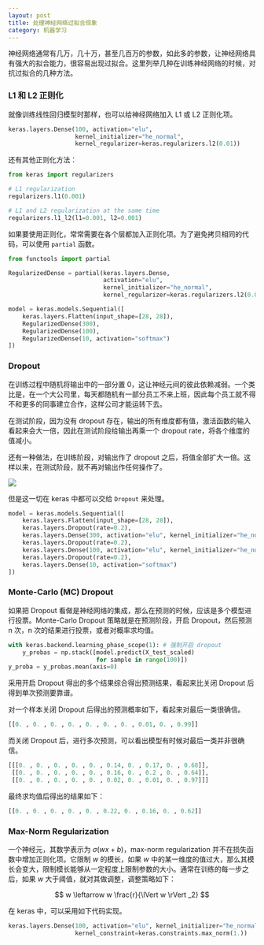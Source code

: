 ```yaml
---
layout: post
title: 处理神经网络过拟合现象
category: 机器学习
---
```




神经网络通常有几万，几十万，甚至几百万的参数，如此多的参数，让神经网络具有强大的拟合能力，很容易出现过拟合。这里列举几种在训练神经网络的时候，对抗过拟合的几种方法。


### L1 和 L2 正则化

就像训练线性回归模型时那样，也可以给神经网络加入 L1 或 L2 正则化项。

```python
keras.layers.Dense(100, activation="elu",
                   kernel_initializer="he_normal",
                   kernel_regularizer=keras.regularizers.l2(0.01))
```

还有其他正则化方法：

```python
from keras import regularizers

# L1 regularization
regularizers.l1(0.001)

# L1 and L2 regularization at the same time
regularizers.l1_l2(l1=0.001, l2=0.001)
```

如果要使用正则化，常常需要在各个层都加入正则化项。为了避免拷贝相同的代码，可以使用 `partial` 函数。

```python
from functools import partial

RegularizedDense = partial(keras.layers.Dense,
                           activation="elu",
                           kernel_initializer="he_normal",
                           kernel_regularizer=keras.regularizers.l2(0.01))

model = keras.models.Sequential([
    keras.layers.Flatten(input_shape=[28, 28]),
    RegularizedDense(300),
    RegularizedDense(100),
    RegularizedDense(10, activation="softmax")
])
```

### Dropout


在训练过程中随机将输出中的一部分置 0，这让神经元间的彼此依赖减弱。一个类比是，在一个大公司里，每天都随机有一部分员工不来上班，因此每个员工就不得不和更多的同事建立合作，这样公司才能运转下去。


在测试阶段，因为没有 dropout 存在，输出的所有维度都有值，激活函数的输入看起来会大一倍，因此在测试阶段给输出再乘一个 dropout rate，将各个维度的值减小。

还有一种做法，在训练阶段，对输出作了 dropout 之后，将值全部扩大一倍。这样以来，在测试阶段，就不再对输出作任何操作了。

![](https://wangyu-name.oss-cn-hangzhou.aliyuncs.com/superbed/2019/05/07/5cd141bc3a213b0417e8a4f7.jpg)

但是这一切在 keras 中都可以交给 `Dropout` 来处理。

```python
model = keras.models.Sequential([
    keras.layers.Flatten(input_shape=[28, 28]),
    keras.layers.Dropout(rate=0.2),
    keras.layers.Dense(300, activation="elu", kernel_initializer="he_normal"),
    keras.layers.Dropout(rate=0.2),
    keras.layers.Dense(100, activation="elu", kernel_initializer="he_normal"),
    keras.layers.Dropout(rate=0.2),
    keras.layers.Dense(10, activation="softmax")
])
```

### Monte-Carlo (MC) Dropout

如果把 Dropout 看做是神经网络的集成，那么在预测的时候，应该是多个模型进行投票。Monte-Carlo Dropout 策略就是在预测阶段，开启 Dropout，然后预测 n 次，n 次的结果进行投票，或者对概率求均值。

```python
with keras.backend.learning_phase_scope(1): # 强制开启 dropout
    y_probas = np.stack([model.predict(X_test_scaled)
                         for sample in range(100)])
y_proba = y_probas.mean(axis=0)
```

采用开启 Dropout 得出的多个结果综合得出预测结果，看起来比关闭 Dropout 后得到单次预测要靠谱。

对一个样本关闭 Dropout 后得出的预测概率如下，看起来对最后一类很确信。

```python
[[0. , 0. , 0. , 0. , 0. , 0. , 0. , 0.01, 0. , 0.99]]
```

而关闭 Dropout 后，进行多次预测，可以看出模型有时候对最后一类并非很确信。

```python
[[[0. , 0. , 0. , 0. , 0. , 0.14, 0. , 0.17, 0. , 0.68]],
 [[0. , 0. , 0. , 0. , 0. , 0.16, 0. , 0.2 , 0. , 0.64]],
 [[0. , 0. , 0. , 0. , 0. , 0.02, 0. , 0.01, 0. , 0.97]]]
```

最终求均值后得出的结果如下：

```python
[[0. , 0. , 0. , 0. , 0. , 0.22, 0. , 0.16, 0. , 0.62]]
```

### Max-Norm Regularization

一个神经元，其数学表示为 $\sigma(w x + b)$，max-norm regularization 并不在损失函数中增加正则化项。它限制 $w$ 的模长，如果 $w$ 中的某一维度的值过大，那么其模长会变大，限制模长能够从一定程度上限制参数的大小。通常在训练的每一步之后，如果 $w$ 大于阈值，就对其做调整，调整策略如下：

$$
w \leftarrow w \frac{r}{\lVert w \rVert _2}
$$

在 keras 中，可以采用如下代码实现。

```python
keras.layers.Dense(100, activation="elu", kernel_initializer="he_normal",
                   kernel_constraint=keras.constraints.max_norm(1.))
```